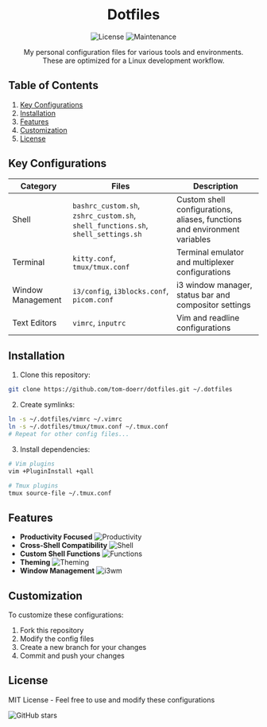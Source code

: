 <h1 align="center">Dotfiles</h1>
<p align="center">
  <img src="https://img.shields.io/github/license/tom-doerr/dotfiles" alt="License">
  <img src="https://img.shields.io/maintenance/yes/2025" alt="Maintenance">
</p>

<p align="center">
  My personal configuration files for various tools and environments.<br>
  These are optimized for a Linux development workflow.
</p>

## Table of Contents

1. [Key Configurations](#key-configurations)
2. [Installation](#installation)
3. [Features](#features)
4. [Customization](#customization)
5. [License](#license)

## Key Configurations

| Category         | Files                                                                 | Description                                                                 |
|------------------|-----------------------------------------------------------------------|-----------------------------------------------------------------------------|
| Shell            | `bashrc_custom.sh`, `zshrc_custom.sh`, `shell_functions.sh`, `shell_settings.sh` | Custom shell configurations, aliases, functions and environment variables  |
| Terminal         | `kitty.conf`, `tmux/tmux.conf`                                        | Terminal emulator and multiplexer configurations                           |
| Window Management| `i3/config`, `i3blocks.conf`, `picom.conf`                            | i3 window manager, status bar and compositor settings                      |
| Text Editors     | `vimrc`, `inputrc`                                                   | Vim and readline configurations                                            |

## Installation

1. Clone this repository:
```bash
git clone https://github.com/tom-doerr/dotfiles.git ~/.dotfiles
```

2. Create symlinks:
```bash
ln -s ~/.dotfiles/vimrc ~/.vimrc
ln -s ~/.dotfiles/tmux/tmux.conf ~/.tmux.conf
# Repeat for other config files...
```

3. Install dependencies:
```bash
# Vim plugins
vim +PluginInstall +qall

# Tmux plugins
tmux source-file ~/.tmux.conf
```

## Features

- **Productivity Focused** ![Productivity](https://img.shields.io/badge/-Productivity-blueviolet)
- **Cross-Shell Compatibility** ![Shell](https://img.shields.io/badge/Shell-Bash%20%7C%20Zsh-blue)
- **Custom Shell Functions** ![Functions](https://img.shields.io/badge/Functions-100%2B-yellowgreen)
- **Theming** ![Theming](https://img.shields.io/badge/Theming-Consistent-orange)
- **Window Management** ![i3wm](https://img.shields.io/badge/Window%20Manager-i3wm-9cf)

## Customization

To customize these configurations:

1. Fork this repository
2. Modify the config files
3. Create a new branch for your changes
4. Commit and push your changes

## License

MIT License - Feel free to use and modify these configurations

![GitHub stars](https://img.shields.io/github/stars/tom-doerr/dotfiles?style=social)
